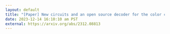 ```yaml
---
layout: default
title: "[Paper] New circuits and an open source decoder for the color code"
date: 2023-12-14 16:10:10 am PST
external: https://arxiv.org/abs/2312.08813
---
```

